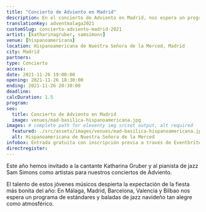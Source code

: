 ```yaml
---
title: "Concierto de Adviento en Madrid"
description: En el concierto de Adviento en Madrid, nos espera un programa de estándares y baladas de jazz navideño tan alegre como atmosférico.
translationKey: adventmalaga2021
customSlug: concierto-adviento-madrid-2021
artist: [katharinagruber, samsimons]
venue: [hispanoamericana]
location: Hispanoamericana de Nuestra Señora de la Merced, Madrid
city: Madrid
partners:
type: Concierto
access:
date: 2021-11-26 19:00:00
opening: 2021-11-26 18:30:00
ending: 2021-11-26 20:30:00
deadline:
calcDuration: 1.5
program:
seo:
  title: Concierto de Adviento en Madrid
  image: venues/mad-basilica-hispanoamericana.jpg
images: # complete path for eleventy img srcset output, alt required
  featured: ./src/assets/images/venues/mad-basilica-hispanoamericana.jpg
  alt: Hispanoamericana de Nuestra Señora de la Merced
infobox: Entrada gratuita con inscripción previa a través de Eventbrite. Agradecemos una pequeña donación para el lugar de la celebración.
directregister:
---
```


Este año hemos invitado a la cantante Katharina Gruber y al pianista de jazz Sam Simons como artistas para nuestros conciertos de Adviento.

El talento de estos jóvenes músicos despierta la expectación de la fiesta más bonita del año: En Málaga, Madrid, Barcelona, Valencia y Bilbao nos espera un programa de estándares y baladas de jazz navideño tan alegre como atmosférico.
